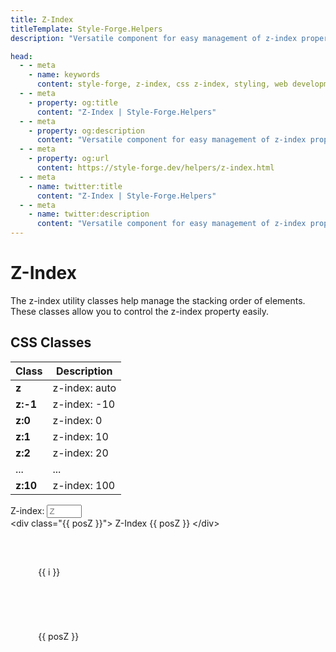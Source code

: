 ```yaml
---
title: Z-Index
titleTemplate: Style-Forge.Helpers
description: "Versatile component for easy management of z-index properties in web apps."

head:
  - - meta
    - name: keywords
      content: style-forge, z-index, css z-index, styling, web development, frontend, z-index properties, responsive
  - - meta
    - property: og:title
      content: "Z-Index | Style-Forge.Helpers"
  - - meta
    - property: og:description
      content: "Versatile component for easy management of z-index properties in web apps."
  - - meta
    - property: og:url
      content: https://style-forge.dev/helpers/z-index.html
  - - meta
    - name: twitter:title
      content: "Z-Index | Style-Forge.Helpers"
  - - meta
    - name: twitter:description
      content: "Versatile component for easy management of z-index properties in web apps."
---
```


# Z-Index

The z-index utility classes help manage the stacking order of elements. These classes allow you to control the z-index property easily.

## CSS Classes

<table class="d:t w">
<thead>
<tr><th>Class</th><th>Description</th></tr>
</thead>
<tbody>
<tr><td><b>z</b></td><td>z-index: auto</td></tr>
<tr><td><b>z:-1</b></td><td>z-index: -10</td></tr>
<tr><td><b>z:0</b></td><td>z-index: 0</td></tr>
<tr><td><b>z:1</b></td><td>z-index: 10</td></tr>
<tr><td><b>z:2</b></td><td>z-index: 20</td></tr>
<tr><td>...</td><td>...</td></tr>
<tr><td><b>z:10</b></td><td>z-index: 100</td></tr>
</tbody>
</table>

<div class="d:f y:i:c">
  <span class="whs:nw">Z-index:</span>
  <input class="sf-input" v-model.number="Z" min="-1" max="10" maxlength="2" type="number" placeholder="Z" />
</div>


<highlight lang="html">
&lt;div class="{{ posZ }}"&gt;
  Z-Index {{ posZ }}
&lt;/div&gt;
</highlight>

<div class="example__z">
  <div class="pos:r list">
    <div v-for="i in arr" :class="['pos:a', 'sf-c-black:95', 'z:' + i]" key="i" :style="offset(i)" 
@mouseenter="Z = i" @click="Z = i">{{ i }}</div>
    <div :class="['pos:a', 'sf-c-blue:20:dark', 'sf-c-blue:90', posZ]" :style="offset(Z)">{{ posZ }}</div>
  </div>
</div>

<script setup>
import { ref, computed } from 'vue';

import 'style-forge.form/src/var.css';

import 'style-forge.form/src/input.css';

import 'style-forge.colors/src/colors/20/black.css';
import 'style-forge.colors/src/colors/20/blue.css';

const arr = ref(['-1', '0', '1', '2', '3', '4', '5', '6', '7', '8', '9', '10']);
const Z = ref('');

const posZ = computed(() => {
  if (Z.value === '' || Z.value === null) return 'z:auto';
  return 'z:' + Z.value;
});

function offset(i) {
  if (!Number.isNaN(+i) || typeof i === 'number') {
    return {
      top: i * 30 + 'px',
      left: i * 10 + 'px'
    };
  }
}
</script>

<style scoped>
.example__z {
  border: 1px solid var(--vp-c-divider);

  padding: 60px 0 40px 40px;
}

.list {
  height: 400px;
}

.list > div {
  --size: 100px;
  width: var(--size);
  height: var(--size);

  font-size: var(--vp-code-font-size);
  border: 1px solid var(--vp-c-divider);
  padding: 0.1em 0.3em;
}
</style>
